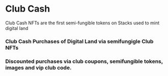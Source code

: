 # Club Cash

Club Cash NFTs are the first semi-fungible tokens on Stacks used to mint digital land

### Club Cash Purchases of Digital Land via semifungigle Club NFTs 

### Discounted purchases via club coupons, semifungible tokens, images and vip club code.
 


